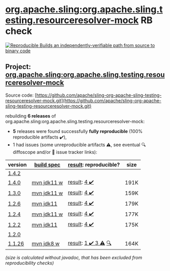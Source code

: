 [org.apache.sling:org.apache.sling.testing.resourceresolver-mock](https://central.sonatype.com/artifact/org.apache.sling/org.apache.sling.testing.resourceresolver-mock/1.4.0/versions) RB check
=======

[![Reproducible Builds](https://reproducible-builds.org/images/logos/rb.svg) an independently-verifiable path from source to binary code](https://reproducible-builds.org/)

## Project: [org.apache.sling:org.apache.sling.testing.resourceresolver-mock](https://central.sonatype.com/artifact/org.apache.sling/org.apache.sling.testing.resourceresolver-mock/1.4.0/versions)

Source code: [https://github.com/apache/sling-org-apache-sling-testing-resourceresolver-mock.git](https://github.com/apache/sling-org-apache-sling-testing-resourceresolver-mock.git)

rebuilding **6 releases** of org.apache.sling:org.apache.sling.testing.resourceresolver-mock:
- **5** releases were found successfully **fully reproducible** (100% reproducible artifacts :heavy_check_mark:),
- 1 had issues (some unreproducible artifacts :warning:, see eventual :mag: diffoscope and/or :memo: issue tracker links):

| version | [build spec](/BUILDSPEC.md) | [result](https://reproducible-builds.org/docs/jvm/): reproducible? | size |
| -- | --------- | ------ | -- |
| [1.4.2](https://central.sonatype.com/artifact/org.apache.sling/org.apache.sling.testing.resourceresolver-mock/1.4.2/pom) | | | |
| [1.4.0](https://central.sonatype.com/artifact/org.apache.sling/org.apache.sling.testing.resourceresolver-mock/1.4.0/pom) | [mvn jdk11 w](org.apache.sling.testing.resourceresolver-mock-1.4.0.buildspec) | [result](org.apache.sling.testing.resourceresolver-mock-1.4.0.buildinfo): [4 :heavy_check_mark: ](org.apache.sling.testing.resourceresolver-mock-1.4.0.buildcompare) | 191K |
| [1.3.0](https://central.sonatype.com/artifact/org.apache.sling/org.apache.sling.testing.resourceresolver-mock/1.3.0/pom) | [mvn jdk11 w](org.apache.sling.testing.resourceresolver-mock-1.3.0.buildspec) | [result](org.apache.sling.testing.resourceresolver-mock-1.3.0.buildinfo): [4 :heavy_check_mark: ](org.apache.sling.testing.resourceresolver-mock-1.3.0.buildcompare) | 159K |
| [1.2.6](https://central.sonatype.com/artifact/org.apache.sling/org.apache.sling.testing.resourceresolver-mock/1.2.6/pom) | [mvn jdk11](org.apache.sling.testing.resourceresolver-mock-1.2.6.buildspec) | [result](org.apache.sling.testing.resourceresolver-mock-1.2.6.buildinfo): [4 :heavy_check_mark: ](org.apache.sling.testing.resourceresolver-mock-1.2.6.buildcompare) | 179K |
| [1.2.4](https://central.sonatype.com/artifact/org.apache.sling/org.apache.sling.testing.resourceresolver-mock/1.2.4/pom) | [mvn jdk11 w](org.apache.sling.testing.resourceresolver-mock-1.2.4.buildspec) | [result](org.apache.sling.testing.resourceresolver-mock-1.2.4.buildinfo): [4 :heavy_check_mark: ](org.apache.sling.testing.resourceresolver-mock-1.2.4.buildcompare) | 177K |
| [1.2.2](https://central.sonatype.com/artifact/org.apache.sling/org.apache.sling.testing.resourceresolver-mock/1.2.2/pom) | [mvn jdk11](org.apache.sling.testing.resourceresolver-mock-1.2.2.buildspec) | [result](org.apache.sling.testing.resourceresolver-mock-1.2.2.buildinfo): [4 :heavy_check_mark: ](org.apache.sling.testing.resourceresolver-mock-1.2.2.buildcompare) | 175K |
| [1.2.0](https://central.sonatype.com/artifact/org.apache.sling/org.apache.sling.testing.resourceresolver-mock/1.2.0/pom) | | | |
| [1.1.26](https://central.sonatype.com/artifact/org.apache.sling/org.apache.sling.testing.resourceresolver-mock/1.1.26/pom) | [mvn jdk8 w](org.apache.sling.testing.resourceresolver-mock-1.1.26.buildspec) | [result](org.apache.sling.testing.resourceresolver-mock-1.1.26.buildinfo): [1 :heavy_check_mark:  3 :warning:](org.apache.sling.testing.resourceresolver-mock-1.1.26.buildcompare) [:mag:](org.apache.sling.testing.resourceresolver-mock-1.1.26.diffoscope) | 164K |

<i>(size is calculated without javadoc, that has been excluded from reproducibility checks)</i>
